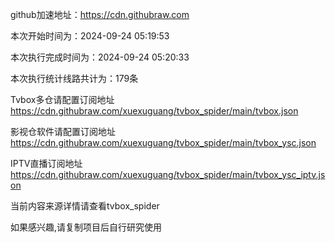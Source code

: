 
    
github加速地址：https://cdn.githubraw.com
    
本次开始时间为：2024-09-24 05:19:53

本次执行完成时间为：2024-09-24 05:20:33

本次执行统计线路共计为：179条

Tvbox多仓请配置订阅地址 https://cdn.githubraw.com/xuexuguang/tvbox_spider/main/tvbox.json

影视仓软件请配置订阅地址 https://cdn.githubraw.com/xuexuguang/tvbox_spider/main/tvbox_ysc.json

IPTV直播订阅地址 https://cdn.githubraw.com/xuexuguang/tvbox_spider/main/tvbox_ysc_iptv.json

当前内容来源详情请查看tvbox_spider

如果感兴趣,请复制项目后自行研究使用
